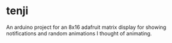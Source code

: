 # tenji
An arduino project for an 8x16 adafruit matrix display for showing notifications and random animations I thought of animating.
